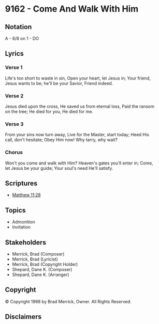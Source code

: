 # 9162 - Come And Walk With Him

## Notation

A - 6/8 on 1 - DO

## Lyrics

### Verse 1

Life's too short to waste in sin, Open your heart, let Jesus in; Your friend, Jesus wants to be; he'll be your Savior, Friend indeed.

### Verse 2

Jesus died upon the cross, He saved us from eternal loss, Paid the ransom on the tree; He died for you, He died for me.

### Verse 3

From your sins now turn away, Live for the Master, start today; Heed His call, don't hesitate; Obey Him now! Why tarry, why wait?

### Chorus

Won't you come and walk with Him? Heaven's gates you'll enter in; Come, let Jesus be your guide; Your soul's need He'll satisfy.


## Scriptures

- [Matthew 11:28](https://www.biblegateway.com/passage/?search=Matthew%2011%3A28)

## Topics

- Admonition
- Invitation

## Stakeholders

- Merrick, Brad (Composer)
- Merrick, Brad (Lyricist)
- Merrick, Brad (Copyright Holder)
- Shepard, Dane K. (Composer)
- Shepard, Dane K. (Arranger)

## Copyright

© Copyright 1998 by Brad Merrick, Owner. All Rights Reserved.


## Disclaimers


